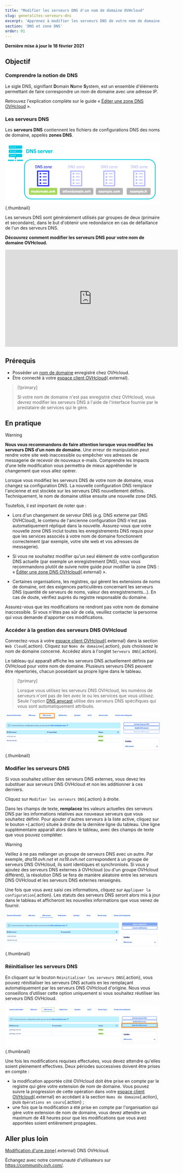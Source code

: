 ```yaml
---
title: "Modifier les serveurs DNS d'un nom de domaine OVHcloud"
slug: generalites-serveurs-dns
excerpt: 'Apprenez à modifier les serveurs DNS de votre nom de domaine OVHcloud'
section: 'DNS et zone DNS'
order: 01
---
```


**Dernière mise à jour le 18 février 2021**

## Objectif

### Comprendre la notion de DNS 

Le sigle DNS, signifiant **D**omain **N**ame **S**ystem, est un ensemble d'éléments permettant de faire correspondre un nom de domaine avec une adresse IP.

Retrouvez l'explication complète sur le guide « [Éditer une zone DNS OVHcloud](../editer-ma-zone-dns/#understanddns) ».

### Les serveurs DNS 

Les **serveurs DNS** contiennent les fichiers de configurations DNS des noms de domaine, appelés **zones DNS**.

![DNS](images/dnsserver.png){.thumbnail}

Les serveurs DNS sont généralement utilisés par groupes de deux (primaire et secondaire), dans le but d'obtenir une redondance en cas de défaillance de l'un des serveurs DNS.

**Découvrez comment modifier les serveurs DNS pour votre nom de domaine OVHcloud.**

<iframe width="560" height="315" src="https://www.youtube-nocookie.com/embed/BvrUi26ShzI" frameborder="0" allow="accelerometer; autoplay; clipboard-write; encrypted-media; gyroscope; picture-in-picture" allowfullscreen></iframe>

## Prérequis

- Posséder un [nom de domaine](https://www.ovhcloud.com/fr-ca/domains/) enregistré chez OVHcloud.
- Être connecté à votre [espace client OVHcloud](https://ca.ovh.com/auth/?action=gotomanager&from=https://www.ovh.com/ca/en/&ovhSubsidiary=ca){.external}.

> [!primary]
>
> Si votre nom de domaine n'est pas enregistré chez OVHcloud, vous devrez modifier les serveurs DNS à l'aide de l'interface fournie par le prestataire de services qui le gère.
>

## En pratique

> [!warning]
>
> **Nous vous recommandons de faire attention lorsque vous modifiez les serveurs DNS d’un nom de domaine.** Une erreur de manipulation peut rendre votre site web inaccessible ou empêcher vos adresses de messagerie de recevoir de nouveaux e-mails. Comprendre les impacts d’une telle modification vous permettra de mieux appréhender le changement que vous allez opérer.
>

Lorsque vous modifiez les serveurs DNS de votre nom de domaine, vous changez sa configuration DNS. La nouvelle configuration DNS remplace l'ancienne et est stockée sur les serveurs DNS nouvellement définis. Techniquement, le nom de domaine utilise ensuite une nouvelle zone DNS.

Toutefois, il est important de noter que :

- Lors d'un changement de serveur DNS (e.g. DNS externe par DNS OVHCloud), le contenu de l'ancienne configuration DNS n'est pas automatiquement répliqué dans la nouvelle. Assurez-vous que votre nouvelle zone DNS inclut toutes les enregistrements DNS requis pour que les services associés à votre nom de domaine fonctionnent correctement (par exemple, votre site web et vos adresses de messagerie).

- Si vous ne souhaitez modifier qu'un seul élément de votre configuration DNS actuelle (par exemple un enregistrement DNS), nous vous recommandons plutôt de suivre notre guide pour modifier la zone DNS : « [Éditer une zone DNS OVHcloud](../editer-ma-zone-dns/){.external} ».

- Certaines organisations, les registres, qui gèrent les extensions de noms de domaine, ont des exigences particulières concernant les serveurs DNS (quantité de serveurs de noms, valeur des enregistrements...). En cas de doute, vérifiez auprès du registre responsable du domaine.

Assurez-vous que les modifications ne rendront pas votre nom de domaine inaccessible. Si vous n'êtes pas sûr de cela, veuillez contacter la personne qui vous demande d'apporter ces modifications.


### Accéder à la gestion des serveurs DNS OVHcloud

Connectez-vous à votre [espace client OVHcloud](https://ca.ovh.com/auth/?action=gotomanager&from=https://www.ovh.com/ca/fr/&ovhSubsidiary=qc){.external} dans la section `Web Cloud`{.action}. Cliquez sur `Noms de domaine`{.action}, puis choisissez le nom de domaine concerné. Accédez alors à l'onglet `Serveurs DNS`{.action}.

Le tableau qui apparaît affiche les serveurs DNS actuellement définis par OVHcloud pour votre nom de domaine. Plusieurs serveurs DNS peuvent être répertoriés, chacun possédant sa propre ligne dans le tableau.

> [!primary]
>
> Lorsque vous utilisez les serveurs DNS OVHcloud, les numéros de serveurs n'ont pas de lien avec le ou les services que vous utilisez. Seule l'option [DNS anycast](https://www.ovhcloud.com/fr-ca/domains/options/dns-anycast/) utilise des serveurs DNS spécifiques qui vous sont automatiquement attribués. 

![dnsserver](images/edit-dns-server-ovh-step1.png){.thumbnail}

### Modifier les serveurs DNS

Si vous souhaitez utiliser des serveurs DNS externes, vous devez les substituer aux serveurs DNS OVHcloud et non les additionner à ces derniers.

Cliquez sur `Modifier les serveurs DNS`{.action} à droite.

Dans les champs de texte, **remplacez** les valeurs actuelles des serveurs DNS par les informations relatives aux nouveaux serveurs que vous souhaitez définir. Pour ajouter d'autres serveurs à la liste active, cliquez sur le bouton `+`{.action} située à droite de la dernière ligne du tableau. Une ligne supplémentaire apparaît alors dans le tableau, avec des champs de texte que vous pouvez compléter.

> [!warning]
>
> Veillez à ne pas mélanger un groupe de serveurs DNS avec un autre. 
> Par exemple, *dns19.ovh.net* et *ns19.ovh.net* correspondent à un groupe de serveurs DNS OVHcloud, ils sont identiques et synchronisés. Si vous y ajoutez des serveurs DNS externes à OVHcloud (ou d'un groupe OVHcloud différent), la résolution DNS se fera de manière aléatoire entre les serveurs DNS OVHcloud et les serveurs DNS externes renseignés.

Une fois que vous avez saisi ces informations, cliquez sur `Appliquer la configuration`{.action}. Les statuts des serveurs DNS seront alors mis à jour dans le tableau et afficheront les nouvelles informations que vous venez de fournir.

![dnsserver](images/edit-dns-server-ovh-step2.png){.thumbnail}

### Réinitialiser les serveurs DNS 

En cliquant sur le bouton `Réinitialiser les serveurs DNS`{.action}, vous pouvez réinitialiser les serveurs DNS actuels en les remplaçant automatiquement par les serveurs DNS OVHcloud d'origine. Nous vous conseillons d’utiliser cette option uniquement si vous souhaitez réutiliser les serveurs DNS OVHcloud. 

![dnsserver](images/edit-dns-server-ovh-step3.png){.thumbnail}

Une fois les modifications requises effectuées, vous devez attendre qu'elles soient pleinement effectives. Deux périodes successives doivent être prises en compte :

- la modification apportée côté OVHcloud doit être prise en compte par le registre qui gère votre extension de nom de domaine. Vous pouvez suivre la progression de cette opération dans votre [espace client OVHcloud](https://ca.ovh.com/auth/?action=gotomanager&from=https://www.ovh.com/ca/en/&ovhSubsidiary=ca){.external}  en accédant à la section `Noms de domaine`{.action}, puis `Opérations en cours`{.action} ;
- une fois que la modification a été prise en compte par l'organisation qui gère votre extension de nom de domaine, vous devez attendre un maximum de 48 heures pour que les modifications que vous avez apportées soient entièrement propagées.

## Aller plus loin

[ Modification d'une zone](../editer-ma-zone-dns/){.external} DNS OVHcloud.

Échangez avec notre communauté d'utilisateurs sur <https://community.ovh.com/>.
